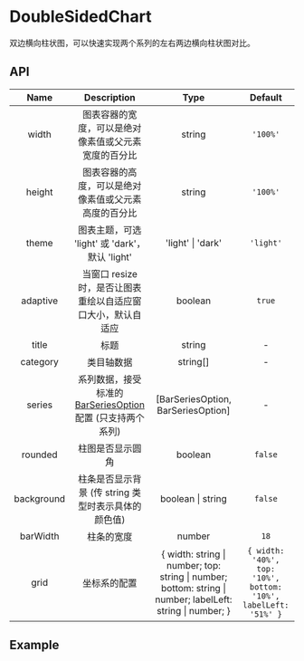 # DoubleSidedChart

双边横向柱状图，可以快速实现两个系列的左右两边横向柱状图对比。

## API


|    Name     |                     Description                  |         Type          |             Default              |
| :---------: | :----------------------------------------------: | :-------------------: | :------------------------------: |
|   width    | 图表容器的宽度，可以是绝对像素值或父元素宽度的百分比 | string  | `'100%'` |
|   height    | 图表容器的高度，可以是绝对像素值或父元素高度的百分比 | string  | `'100%'` |
|   theme   | 图表主题，可选 'light' 或 'dark'，默认 'light' | 'light' \| 'dark'  | `'light'` |
|  adaptive   | 当窗口 resize 时，是否让图表重绘以自适应窗口大小，默认自适应    | boolean | `true`  |
|    title    | 标题                                             |  string     |    -    |
|  category   | 类目轴数据                                        |  string[]   |    -    |
|   series    | 系列数据，接受标准的 [BarSeriesOption](https://echarts.apache.org/zh/option.html#series-bar) 配置 (只支持两个系列) |  [BarSeriesOption, BarSeriesOption] |  -  |
|  rounded  | 柱图是否显示圆角                                             |   boolean  |   `false`   |
| background | 柱条是否显示背景 (传 string 类型时表示具体的颜色值)|  boolean \| string   | `false` |
| barWidth | 柱条的宽度 |  number   | `18` |
| grid | 坐标系的配置 |  { width: string \| number; top: string \| number; bottom: string \| number; labelLeft: string \| number; }   | `{ width: '40%', top: '10%', bottom: '10%', labelLeft: '51%' }` |



## Example
<!--
<div style="height:20px;"></div>
<p class="codepen" data-height="389" data-theme-id="dark" data-default-tab="js,result" data-user="yshushan" data-slug-hash="xxwWvea" data-preview="true" style="height: 389px; box-sizing: border-box; display: flex; align-items: center; justify-content: center; border: 2px solid; margin: 1em 0; padding: 1em;" data-pen-title="GridChart">
  <span>See the Pen <a href="https://codepen.io/yshushan/pen/xxwWvea">
  GridChart</a> by Shushan Yang (<a href="https://codepen.io/yshushan">@yshushan</a>)
  on <a href="https://codepen.io">CodePen</a>.</span>
</p>
<script async src="https://static.codepen.io/assets/embed/ei.js"></script> -->
